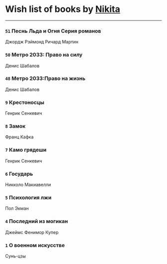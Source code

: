 # Wish list of books by [Nikita](http://vk.com/id100684315)
---

### `51` Песнь Льда и Огня Серия романов
Джордж Рэймонд Ричард Мартин

### `50` Метро 2033: Право на силу
Денис Шабалов

### `48` Метро 2033:Право на жизнь
Денис Шабалов

### `9` Крестоносцы
Генрик Сенкевич

### `8` Замок
Франц Кафка

### `7` Камо грядеши
Генрик Сенкевич

### `6` Государь
Никколо Макиавелли

### `5` Психология лжи
Пол Экман

### `4` Последний из могикан
Джеймс Фенимор Купер

### `1` О военном искусстве
Сунь-цзы

